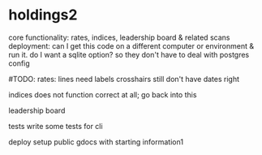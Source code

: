 # holdings2

core functionality: rates, indices, leadership board & related scans
deployment: can I get this code on a different computer or environment & run it.  do I want a sqlite option? so they don't have to deal with postgres config

#TODO:
  rates: 
    lines need labels
    crosshairs
    still don't have dates right
    
    
  indices
    does not function correct at all; go back into this
    
  leadership board  
  
  tests
    write some tests for cli
    
  deploy
    setup public gdocs with starting information1
    
